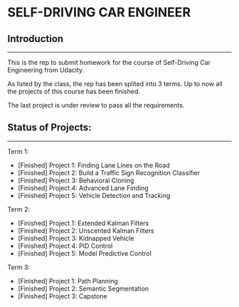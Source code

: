# SELF-DRIVING CAR ENGINEER

## Introduction
------
This is the rep to submit homework for the course of Self-Driving Car Engineering from Udacity.

As listed by the class, the rep has been splited into 3 terms. Up to now all the projects of this course has been finished.

The last project is under review to pass all the requirements.

## Status of Projects:
------
Term 1:

* [Finished] Project 1: Finding Lane Lines on the Road
* [Finished] Project 2: Build a Traffic Sign Recognition Classifier
* [Finished] Project 3: Behavioral Cloning
* [Finished] Project 4: Advanced Lane Finding
* [Finished] Project 5: Vehicle Detection and Tracking


Term 2:

* [Finished] Project 1: Extended Kalman Filters
* [Finished] Project 2: Unscented Kalman Filters
* [Finished] Project 3: Kidnapped Vehicle
* [Finished] Project 4: PID Control
* [Finished] Project 5: Model Predictive Control


Term 3:

* [Finished] Project 1: Path Planning
* [Finished] Project 2: Semantic Segmentation
* [Finished] Project 3: Capstone
